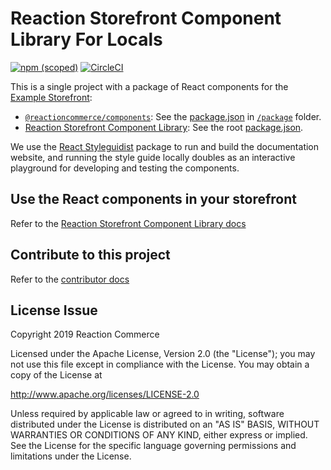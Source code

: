 # Reaction Storefront Component Library For Locals 

[![npm (scoped)](https://img.shields.io/npm/v/@reactioncommerce/components.svg)](https://www.npmjs.com/package/@reactioncommerce/components)
 [![CircleCI](https://circleci.com/gh/reactioncommerce/reaction-component-library.svg?style=svg)](https://circleci.com/gh/reactioncommerce/reaction-component-library)

This is a single project with a package of React components for the [Example Storefront](https://github.com/reactioncommerce/example-storefront/):

- [`@reactioncommerce/components`](https://www.npmjs.com/package/@reactioncommerce/components): See the [package.json](https://github.com/reactioncommerce/reaction-component-library/blob/master/package/package.json) in [`/package`](https://github.com/reactioncommerce/reaction-component-library/tree/master/package) folder.
- [Reaction Storefront Component Library](https://designsystem.reactioncommerce.com/): See the root [package.json](https://github.com/reactioncommerce/reaction-component-library/blob/master/package.json).

We use the [React Styleguidist](https://react-styleguidist.js.org/) package to run and build the documentation website, and running the style guide locally doubles as an interactive playground for developing and testing the components.

## Use the React components in your storefront

Refer to the [Reaction Storefront Component Library docs](https://designsystem.reactioncommerce.com/#!/Using%20Components)

## Contribute to this project

Refer to the [contributor docs](./docs)

## License Issue

Copyright 2019 Reaction Commerce

Licensed under the Apache License, Version 2.0 (the "License"); you may not use this file except in compliance with the License. You may obtain a copy of the License at

   http://www.apache.org/licenses/LICENSE-2.0

Unless required by applicable law or agreed to in writing, software distributed under the License is distributed on an "AS IS" BASIS, WITHOUT WARRANTIES OR CONDITIONS OF ANY KIND, either express or implied. See the License for the specific language governing permissions and limitations under the License.
